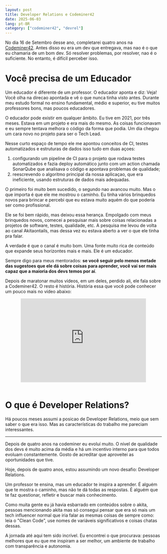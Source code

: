 ```yaml
---
layout: post
title: Developer Relations e Codeminer42
date: 2025-06-03
lang: pt-BR
category: ["codeminer42", "devrel"]
---
```


No dia 16 de Setembro desse ano, completarei quatro anos na [Codeminer42][]. Antes disso eu era um dev que entregava, mas nao é o que eu chamaria de um bom dev. Só resolver problemas, por resolver, nao é o suficiente. No entanto, é difícil perceber isso.

# Você precisa de um Educador

Um educador é diferente de um professor. O educador aponta e diz: Veja! Você olha na direcao apontada e vê o que nunca tinha visto antes. Durante meu estudo formal no ensino fundamental, médio e superior, eu tive muitos professores bons, mas poucos educadores.

O educador pode existir em qualquer âmbito. Eu tive em 2021, por três meses. Estava em um projeto e era mais do mesmo. As coisas funcionavam e eu sempre tentava melhora o código da forma que podia. Um dia chegou um cara novo no projeto para ser o Tech Lead.

Nesse curto espaço de tempo ele me apontou conceitos de CI, testes automatizados e estruturas de dados isso tudo
em duas açoes:

1. configurando um pipeline de CI para o projeto que rodava testes automatizados e fazia deploy automático junto com um
   action chamada SonarQube que analisava o código e apontava problemas de qualidade;
2. reescrevendo o algoritmo principal da nossa aplicaçao, que era ineficiente, usando estruturas de dados mais adequadas.

O primeiro foi muito bem sucedido, o segundo nao avancou muito. Mas o que importa é que ele me mostrou o caminho. Eu tinha vários brinquedos novos para brincar e percebi que eu estava muito aquém do que poderia ser como profissional.

Ele se foi bem rápido, mas deixou essa herança. Empolgado com meus brinquedos novos, comecei a pesquisar mais sobre coisas relacionadas a projetos de software, testes, qualidade, etc. A pesquisa me levou de volta ao canal Akitaontails, mas dessa vez eu estava aberto a ver o que ele tinha pra falar.

A verdade é que o canal é muito bom. Uma fonte muito rica de conteúdo que expande seus horizontes mais e mais. Ele é um educador.

Sempre digo para meus mentorados: **se você seguir pelo menos metade das sugestoes que ele dá sobre coisas para aprender, você vai ser mais capaz que a maioria dos devs temos por aí**.

Depois de maratonar muitos vídeos, em um deles, perdido ali, ele fala sobre a Codeminer42. O resto é história. História essa que você pode conhecer um pouco mais no vídeo abaixo:

<div style="display: flex; justify-content: center; align-items: center;">
    <iframe style="width: 80%; aspect-ratio: 3/2 auto;" src="https://www.youtube.com/embed/LUfmDUZOq1k?si=ixklgJiSvf8Aczai" title="Como é trabalhar na Codeminer42?" frameborder="0" allow="accelerometer; autoplay; clipboard-write; encrypted-media; gyroscope; picture-in-picture; web-share" referrerpolicy="strict-origin-when-cross-origin" allowfullscreen></iframe>
</div>

<br />

# O que é Developer Relations?

Há poucos meses assumi a posicao de Developer Relations, meio que sem saber o que era isso. Mas as características do trabalho me pareciam interessantes.

---


Depois de quatro anos na codeminer eu evoluí muito. O nível de qualidade dos devs é muito acima da média e há um incentivo interno para que todos evoluam constantemente. Gosto de acreditar que aproveitei as oportunidades que tive.

Hoje, depois de quatro anos, estou assumindo um novo desafio: Developer Relations.

Um professor te ensina, mas um educador te inspira a aprender. É alguém que te
mostra o caminho, mas não te dá todas as respostas. É alguém que te faz questionar, refletir e buscar mais conhecimento.

Como muita gente eu já havia esbarrado em conteúdos sobre o akita, pessoas mencionando akita mas só consegui pensar que era só mais um tech influencer normal que iria falar as mesmas coisas de sempre como: leia o "Clean Code", use nomes de variáveis significativos e coisas chatas dessas.

A jornada até aqui tem sido incrível. Eu encontrei o que procurava: pessoas melhores que eu que me inspiram a ser melhor, um ambiente de trabalho com transparência e autonomia.

[Codeminer42]: https://codeminer42.com
[programa de trainee]: https://www.youtube.com/watch?v=j9rJ25sTBj8
